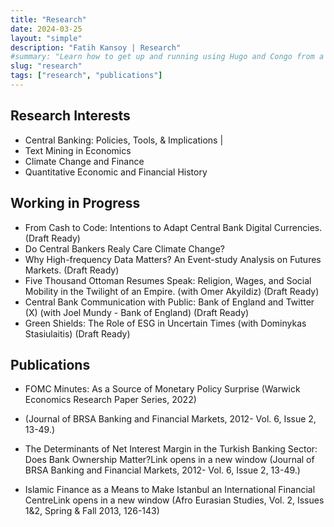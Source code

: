 ```yaml
---
title: "Research"
date: 2024-03-25
layout: "simple"
description: "Fatih Kansoy | Research"
#summary: "Learn how to get up and running using Hugo and Congo from a completely blank state. It's the best place to start if you're a new user."
slug: "research"
tags: ["research", "publications"]
---
```

<!-- 
Simply follow the standard Hugo [Quick Start](https://gohugo.io/getting-started/quick-start/) procedure to get up and running quickly. Detailed installation instructions can be found below. Instructions for [updating the theme](#installing-updates) are also available.

## Books

### 2019

| Year | Title                                                                                                         |
|------------------------------------------------------------|---------------------------------------------------------|
| [Link to journal](https://fatih.ai) | Authoritarian Neoliberalism: Philosophies, Practices, Contestations (eds. with Ian Bruff), Routledge.        |
|   code:   | 
| 2017 | States of Discipline: Authoritarian Neoliberalism and the Contested Reproduction of Capitalist Order (ed.), Rowman & Littlefield International. |

<hr class="bold-line">

## Research Articles

| Year | Title                                                                                                         |
|------|---------------------------------------------------------------------------------------------------------------|
| 2024 | 'Reproducing Socio-ecological Life from Below: Towards a Planetary Political Economy of the Global Majority.' Review of International Studies. With Lisa Tilley. |
| 2021 | 'Colonial Lives of the Carceral Archipelago: Rethinking the Neoliberal Security State,' International Political Sociology 15(3): 415–439. With Sabrina Axster, Ida Danewid, Asher Goldstein, Matt Mahmoudi, and Lauren Wilcox. |
| 2020 | 'The Shape of "Rising Powers" to Come? The Antinomies of Growth and Neoliberal Development in Turkey.' New Political Economy 25(5): 791–812. |
| 2019 | 'Neoliberalism and the Antagonisms of Authoritarian Resilience in the Middle East.' South Atlantic Quarterly 118(2): 287–305. |
| 2019 | 'Reproducing Authoritarian Neoliberalism in Turkey: Urban Governance and State Restructuring in the Shadow of Executive Centralization.' Globalizations 16(3): 320–35. |
| 2018 | 'Authoritarian Neoliberalism and Democratic Backsliding in Turkey: Beyond the Narratives of Progress.' South European Society and Politics 23(2): 197–217. |

<hr class="thin-line"> -->


## Research Interests

- Central Banking: Policies, Tools, & Implications  | 
- Text Mining in Economics
- Climate Change and Finance
- Quantitative Economic and Financial History


## Working in Progress


- From Cash to Code:  Intentions to Adapt  Central Bank Digital Currencies.  (Draft Ready)
- Do Central Bankers Realy Care Climate Change?
- Why High-frequency Data Matters? An Event-study Analysis on Futures Markets.  (Draft Ready)
- Five Thousand Ottoman Resumes Speak:  Religion, Wages, and Social Mobility in the Twilight of an Empire.  (with Omer Akyildiz) (Draft Ready)
- Central Bank Communication with Public:   Bank of England and Twitter (X) (with Joel Mundy - Bank of England) (Draft Ready)
- Green Shields: The Role of ESG in Uncertain Times  (with Dominykas Stasiulaitis) (Draft Ready)


## Publications

- FOMC Minutes: As a Source of Monetary Policy Surprise (Warwick Economics Research Paper Series, 2022)


- <div class="inline-container"> (Journal of BRSA Banking and Financial Markets, 2012- Vol. 6, Issue 2, 13-49.)

- The Determinants of Net Interest Margin in the Turkish Banking Sector: Does Bank Ownership Matter?Link opens in a new window (Journal of BRSA Banking and Financial Markets, 2012- Vol. 6, Issue 2, 13-49.)

- Islamic Finance as a Means to Make Istanbul an International Financial CentreLink opens in a new window (Afro Eurasian Studies, Vol. 2, Issues 1&2, Spring & Fall 2013, 126-143) <i class="fas fa-file-pdf fa"></i>

<style>
    /* Define the default color for the icons */
    .fas, .far, .fab {
      color: rgb(1, 44, 86);  /* Red color */
      transition: color 0.3s ease; /* Smooth transition for color change */
    }

    /* Define the hover state for all Font Awesome icons */
    .fas:hover, .far:hover, .fab:hover {
      color: rgb(225, 74, 57); /* Color when hovered, change this to the color you want */
    }
  </style>
